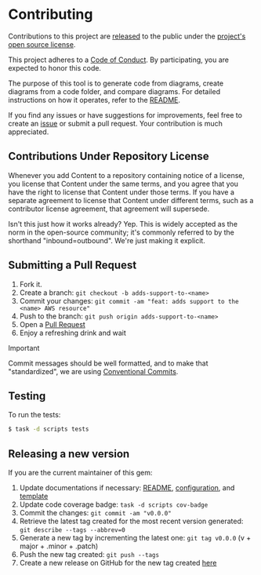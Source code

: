 <link rel="stylesheet" href="markdown-styles-list.css">

# Contributing

Contributions to this project are [released](#contributions-under-repository-license) to the public under the [project's open source license](LICENSE).

This project adheres to a [Code of Conduct][code-of-conduct]. By participating, you are expected to honor this code.

[code-of-conduct]: CODE_OF_CONDUCT.md

The purpose of this tool is to generate code from diagrams, create diagrams from a code folder, and compare diagrams. For detailed instructions on how it operates, refer to the [README](README.md).

If you find any issues or have suggestions for improvements, feel free to create an [issue][issues] or submit a pull request. Your contribution is much appreciated.

## Contributions Under Repository License

Whenever you add Content to a repository containing notice of a license, you license that Content under the same terms, and you agree that you have the right to license that Content under those terms. If you have a separate agreement to license that Content under different terms, such as a contributor license agreement, that agreement will supersede.

Isn't this just how it works already? Yep. This is widely accepted as the norm in the open-source community; it's commonly referred to by the shorthand "inbound=outbound". We're just making it explicit.

## Submitting a Pull Request

1. Fork it.
2. Create a branch: `git checkout -b adds-support-to-<name>`
3. Commit your changes: `git commit -am "feat: adds support to the <name> AWS resource"`
4. Push to the branch: `git push origin adds-support-to-<name>`
5. Open a [Pull Request][pull_request]
6. Enjoy a refreshing drink and wait

> [!IMPORTANT]
> Commit messages should be well formatted, and to make that "standardized", we are using [Conventional Commits](https://www.conventionalcommits.org).

## Testing

To run the tests:

```bash
$ task -d scripts tests
```

## Releasing a new version

If you are the current maintainer of this gem:

1. Update documentations if necessary: [README](README.md), [configuration](CONFIGURATION.md), and [template](TEMPLATE.md)
1. Update code coverage badge: `task -d scripts cov-badge`
1. Commit the changes: `git commit -am "v0.0.0"`
1. Retrieve the latest tag created for the most recent version generated: `git describe --tags --abbrev=0`
1. Generate a new tag by incrementing the latest one: `git tag v0.0.0` (v + major + .minor + .patch)
1. Push the new tag created: `git push --tags`
1. Create a new release on GitHub for the new tag created [here][release]

[issues]: https://github.com/joselitofilho/aws-terraform-generator/issues
[pull_request]: https://github.com/joselitofilho/aws-terraform-generator/pulls
[release]: https://github.com/joselitofilho/aws-terraform-generator/releases/new